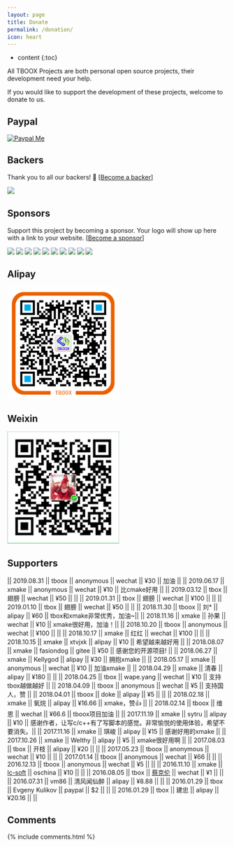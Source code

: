 ```yaml
---
layout: page
title: Donate
permalink: /donation/
icon: heart
---
```


* content
{:toc}

All TBOOX Projects are both personal open source projects, their development need your help.

If you would like to support the development of these projects, welcome to donate to us.


## Paypal

[![Paypal Me](/static/img/paypal.png)](http://paypal.me/tboox/5)

## Backers

Thank you to all our backers! 🙏 [[Become a backer](https://opencollective.com/xmake#backer)]

<a href="https://opencollective.com/xmake#backers" target="_blank"><img src="https://opencollective.com/xmake/backers.svg?width=890"></a>

## Sponsors

Support this project by becoming a sponsor. Your logo will show up here with a link to your website. [[Become a sponsor](https://opencollective.com/xmake#sponsor)]

<a href="https://opencollective.com/xmake/sponsor/0/website" target="_blank"><img src="https://opencollective.com/xmake/sponsor/0/avatar.svg"></a>
<a href="https://opencollective.com/xmake/sponsor/1/website" target="_blank"><img src="https://opencollective.com/xmake/sponsor/1/avatar.svg"></a>
<a href="https://opencollective.com/xmake/sponsor/2/website" target="_blank"><img src="https://opencollective.com/xmake/sponsor/2/avatar.svg"></a>
<a href="https://opencollective.com/xmake/sponsor/3/website" target="_blank"><img src="https://opencollective.com/xmake/sponsor/3/avatar.svg"></a>
<a href="https://opencollective.com/xmake/sponsor/4/website" target="_blank"><img src="https://opencollective.com/xmake/sponsor/4/avatar.svg"></a>
<a href="https://opencollective.com/xmake/sponsor/5/website" target="_blank"><img src="https://opencollective.com/xmake/sponsor/5/avatar.svg"></a>
<a href="https://opencollective.com/xmake/sponsor/6/website" target="_blank"><img src="https://opencollective.com/xmake/sponsor/6/avatar.svg"></a>
<a href="https://opencollective.com/xmake/sponsor/7/website" target="_blank"><img src="https://opencollective.com/xmake/sponsor/7/avatar.svg"></a>
<a href="https://opencollective.com/xmake/sponsor/8/website" target="_blank"><img src="https://opencollective.com/xmake/sponsor/8/avatar.svg"></a>
<a href="https://opencollective.com/xmake/sponsor/9/website" target="_blank"><img src="https://opencollective.com/xmake/sponsor/9/avatar.svg"></a>

## Alipay 

<img src="/static/img/alipay.png" alt="alipay" width="256" height="256">

## Weixin 

<img src="/static/img/weixin.png" alt="weixin" width="256" height="256">

## Supporters

|| 2019.08.31 || tboox || anonymous || wechat || ¥30 || 加油 ||
|| 2019.06.17 || xmake || anonymous || wechat || ¥10 || 比cmake好用 ||
|| 2019.03.12 || tbox || 翅膀 || wechat || ¥50 || ||
|| 2019.01.31 || tbox || 翅膀 || wechat || ¥100 || ||
|| 2019.01.10 || tbox || 翅膀 || wechat || ¥50 || ||
|| 2018.11.30 || tboox || 刘* || alipay || ¥60 || tbox和xmake非常优秀，加油~||
|| 2018.11.16 || xmake || 孙果 || wechat || ¥10 || xmake很好用，加油！||
|| 2018.10.20 || tboox || anonymous || wechat || ¥100 || ||
|| 2018.10.17 || xmake || 红红 || wechat || ¥100 || ||
|| 2018.10.15 || xmake || xtvjxk || alipay || ¥10 || 希望越来越好用 ||
|| 2018.08.07 || xmake || fasiondog || gitee || ¥50 || 感谢您的开源项目! ||
|| 2018.06.27 || xmake || Kellygod || alipay || ¥30 || 拥抱xmake ||
|| 2018.05.17 || xmake || anonymous || wechat || ¥10 || 加油xmake ||
|| 2018.04.29 || xmake || 清春 || alipay || ¥180 || ||
|| 2018.04.25 || tbox || wape.yang || wechat || ¥10 || 支持tbox越做越好 ||
|| 2018.04.09 || tboox || anonymous || wechat || ¥5 || 支持国人，赞 ||
|| 2018.04.01 || tboox || doke || alipay || ¥5 || ||
|| 2018.02.18 || xmake || 氧烷 || alipay || ¥16.66 || xmake，赞👍 ||
|| 2018.02.14 || tboox || 维恩 || wechat || ¥66.6 || tboox项目加油 ||
|| 2017.11.19 || xmake || sytru || alipay || ¥10 || 感谢作者，让写c/c++有了写脚本的感觉。非常愉悦的使用体验，希望不要消失。||
|| 2017.11.16 || xmake || 琪峻 || alipay || ¥15 || 感谢好用的xmake ||
|| 2017.10.26 || xmake || Welthy || alipay || ¥5 || xmake很好用啊 ||
|| 2017.08.03 || tbox || 开枝 || alipay || ¥20 || ||
|| 2017.05.23 || tboox || anonymous || wechat || ¥10 || ||
|| 2017.01.14 || tboox || anonymous || wechat || ¥66 || ||
|| 2016.12.13 || tboox || anonymous || wechat || ¥5 || ||
|| 2016.11.10 || xmake || [lc-soft](https://github.com/lc-soft) || oschina || ¥10 || ||
|| 2016.08.05 || tbox || [蔡克伦](https://github.com/caikelun) || wechat || ¥1 || ||
|| 2016.07.31 || vm86 || 清风闻仙醉 || alipay || ¥8.88 || ||
|| 2016.01.29 || tbox || Evgeny Kulikov || paypal || $2 || ||
|| 2016.01.29 || tbox || 建忠 || alipay || ¥20.16 || ||

## Comments

{% include comments.html %}
